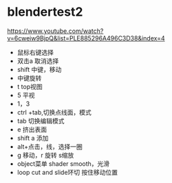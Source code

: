 # blendertest2

https://www.youtube.com/watch?v=6cweiw9BjpQ&list=PLE885296A496C3D38&index=4

- 鼠标右键选择
- 双击a 取消选择
- shift 中键，移动
- 中键旋转
- t top视图
- 5 平视
- 1，3
- ctrl +tab,切换点线面，模式
- tab 切换编辑模式
- e 挤出表面
- shift a 添加
- alt+点击，线，选择一圈
- g 移动，r 旋转 s缩放
- object菜单 shader smooth，光滑
- loop cut and slide环切 按住移动位置
